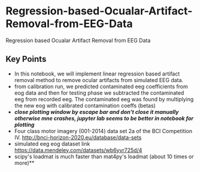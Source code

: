 # Regression-based-Ocualar-Artifact-Removal-from-EEG-Data
Regression based Ocualar Artifact Removal from EEG Data


## Key Points
- In this notebook, we will implement linear regression based artifact removal method to remove ocular artifacts from simulated EEG data. 
- from calibration run, we predicted contaminated eeg coefficients from eog data and then for testing phase we subtracted the contaminated eeg from recorded eeg. The contaminated eeg was found by multiplying the new eog with calibrated contamination coeffs (betas)
- ***close plotting window by escape bar and don't close it manually otherwise mne crashes, jupyter lab seems to be better in notebook for plotting***
- Four class motor imagery (001-2014) data set 2a of the BCI Competition IV. http://bnci-horizon-2020.eu/database/data-sets
- simulated eeg eog dataset link https://data.mendeley.com/datasets/wb6yvr725d/4
- scipy's loadmat is much faster than mat4py's loadmat (about 10 times or more)**

